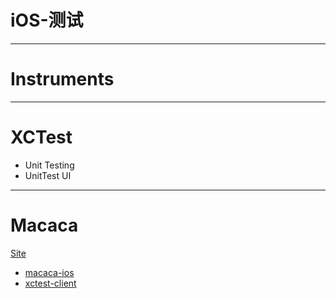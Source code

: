 # iOS-测试

- - -

# Instruments

- - -

# XCTest

- Unit Testing
- UnitTest UI

- - -

# Macaca

[Site](https://macacajs.github.io/macaca)

- [macaca-ios](https://github.com/macacajs/macaca-ios)
- [xctest-client](https://github.com/xudafeng/xctest-client)

